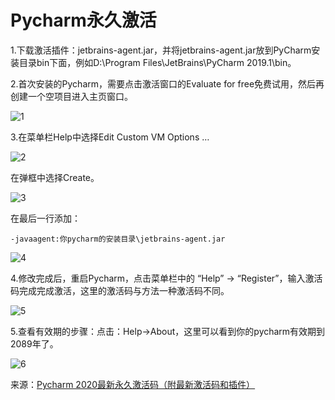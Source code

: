 # Pycharm永久激活

1.下载激活插件：jetbrains-agent.jar，并将jetbrains-agent.jar放到PyCharm安装目录bin下面，例如D:\Program Files\JetBrains\PyCharm 2019.1\bin。

2.首次安装的Pycharm，需要点击激活窗口的Evaluate for free免费试用，然后再创建一个空项目进入主页窗口。

![1](https://s1.ax1x.com/2020/06/04/tB86IK.png)

3.在菜单栏Help中选择Edit Custom VM Options …

![2](https://s1.ax1x.com/2020/06/04/tB8ya6.png)

在弹框中选择Create。

![3](https://s1.ax1x.com/2020/06/04/tB8sVx.png)

在最后一行添加：

    -javaagent:你pycharm的安装目录\jetbrains-agent.jar

![4](https://s1.ax1x.com/2020/06/04/tB8BrR.png)


4.修改完成后，重启Pycharm，点击菜单栏中的 “Help” -> “Register”，输入激活码完成完成激活，这里的激活码与方法一种激活码不同。

![5](https://s1.ax1x.com/2020/06/04/tB8Dq1.png)

5.查看有效期的步骤：点击：Help->About，这里可以看到你的pycharm有效期到2089年了。

![6](https://s1.ax1x.com/2020/06/04/tB8gPO.png)

来源：[Pycharm 2020最新永久激活码（附最新激活码和插件）](https://www.jb51.net/article/178076.htm)
